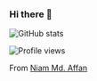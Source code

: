 ### Hi there 👋

![GitHub stats](https://github-readme-stats.vercel.app/api?username=niambaust17&show_icons=true)

![Profile views](https://gpvc.arturio.dev/niambaust17)

From [Niam Md. Affan](https://github.com/niambaust17)
